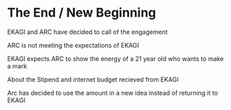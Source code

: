 # The End / New Beginning 

EKAGI and ARC have decided to call of the engagement

ARC is not meeting the expectations of EKAGI 

EKAGI expects ARC to show the energy of a 21 year old who wants to make a mark

About the Stipend and internet budget recieved from EKAGI

Arc has decided to use the amount in a new idea instead of returning it to EKAGI
